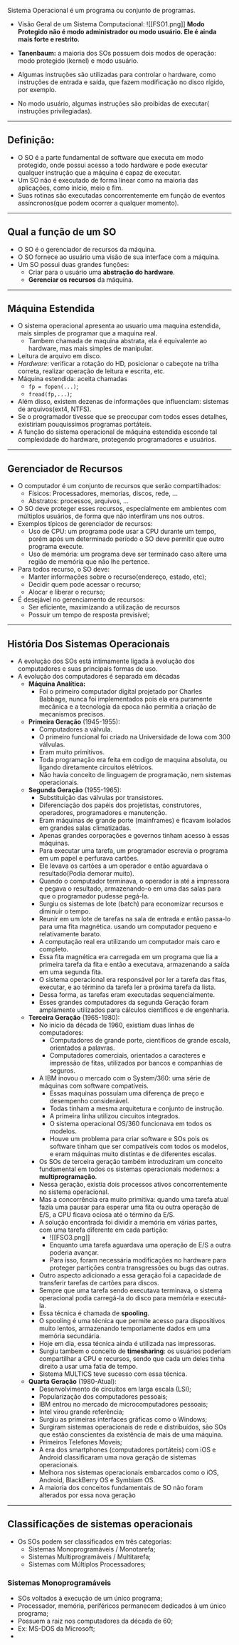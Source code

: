 Sistema Operacional é um programa ou conjunto de programas.
- Visão Geral de um Sistema Computacional:
![[FSO1.png]]
**Modo Protegido não é modo administrador ou modo usuário. Ele é ainda mais forte e restrito.**

- **Tanenbaum:** a maioria dos SOs possuem dois modos de operação: modo protegido (kernel) e modo usuário.
- Algumas instruções são utilizadas para controlar o hardware, como instruções de entrada e saída, que fazem modificação no disco rígido, por exemplo.
- No modo usuário, algumas instruções são proibidas de executar( instruções privilegiadas).
---
## Definição:

- O SO é a parte fundamental de software que executa em modo protegido, onde possui acesso a todo hardware e pode executar qualquer instrução que a máquina é capaz de executar.
- Um SO não é executado de forma linear como na maioria das aplicações, como início, meio e fim.
- Suas rotinas são executadas concorrentemente em função de eventos assíncronos(que podem ocorrer a qualquer momento).
---
## Qual a função de um SO

- O SO é o gerenciador de recursos da máquina.
- O SO fornece ao usuário uma visão de sua interface com a máquina.
- Um SO possui duas grandes funções: 
	- Criar para o usuário uma **abstração do hardware**.
	- **Gerenciar os recursos** da máquina.
---
## Máquina Estendida

- O sistema operacional apresenta ao usuario uma maquina estendida, mais simples de programar que a maquina real.
	- Tambem chamada de maquina abstrata, ela é equivalente ao hardware, mas mais simples de manipular.
- Leitura de arquivo em disco.
- *Hardware*: verificar a rotação do HD, posicionar o cabeçote na trilha correta, realizar operação de leitura e escrita, etc.
- Máquina estendida: aceita chamadas
	- `fp = fopen(...)`;
	- `fread(fp,...)`;
- Além disso, existem dezenas de informações que influenciam: sistemas de arquivos(ext4, NTFS).
- Se o programador tivesse que se preocupar com todos esses detalhes, existiriam pouquissimos programas portáteis.
- A função do sistema operacional de máquina estendida esconde tal complexidade do hardware, protegendo programadores e usuários.
---
## Gerenciador de Recursos

- O computador é um conjunto de recursos que serão compartilhados:
	- Físicos: Processadores, memorias, discos, rede, ...
	- Abstratos: processos, arquivos, ...
- O SO deve proteger esses recursos, especialmente em ambientes com múltiplos usuários, de forma que não interfiram uns nos outros.
- Exemplos típicos de gerenciador de recursos:
	- Uso de CPU: um programa pode usar a CPU durante um tempo, porém após um determinado período o SO deve permitir que outro programa execute.
	- Uso de memória: um programa deve ser terminado caso altere uma região de memória que não lhe pertence.
- Para todos recurso, o SO deve:
	- Manter informações sobre o recurso(endereço, estado, etc);
	- Decidir quem pode acessar o recurso;
	- Alocar e liberar o recurso;
- É desejável no gerenciamento de recursos:
	- Ser eficiente, maximizando a utilização de recursos
	- Possuir um tempo de resposta previsível;
---
## História Dos Sistemas Operacionais

- A evolução dos SOs está intimamente ligada à evolução dos computadores e suas principais formas de uso.
- A evolução dos computadores é separada em décadas
	- **Máquina Analítica:** 
		- Foi o primeiro computador digital projetado por Charles Babbage, nunca foi implementados pois ela era puramente mecânica e a tecnologia da epoca não permitia a criação de mecanismos precisos.
	- **Primeira Geração** (1945-1955): 
		- Computadores a válvula. 
		- O primeiro funcional foi criado na Universidade de Iowa com 300 válvulas. 
		- Eram muito primitivos. 
		- Toda programação era feita em codigo de maquina absoluta, ou ligando diretamente circuitos elétricos. 
		- Não havia conceito de linguagem de programação, nem sistemas operacionais.
	- **Segunda Geração** (1955-1965): 
		- Substituição das válvulas por transistores.
		- Diferenciação dos papéis dos projetistas, construtores, operadores, programadores e manutenção.
		- Eram máquinas de grande porte (mainframes) e ficavam isolados em grandes salas climatizadas.
		- Apenas grandes corporações e governos tinham acesso à essas máquinas.
		- Para executar uma tarefa, um programador escrevia o programa em um papel e perfurava cartões.
		- Ele levava os cartões a um operador e então aguardava o resultado(Podia demorar muito).
		- Quando o computador terminava, o operador ia até a impressora e pegava o resultado, armazenando-o em uma das salas para que o programador pudesse pegá-la.
		- Surgiu os sistemas de lote (batch) para economizar recursos e diminuir o tempo.
		- Reunir em um lote de tarefas na sala de entrada e então passa-lo para uma fita magnética. usando um computador pequeno e relativamente barato.
		- A computação real era utilizando um computador mais caro e completo.
		- Essa fita magnética era carregada em um programa que lia a primeira tarefa da fita e então a executava, armazenando a saída em uma segunda fita.
		- O sistema operacional era responsável por ler a tarefa das fitas, executar, e ao término da tarefa ler a próxima tarefa da lista.
		- Dessa forma, as tarefas eram executadas sequencialmente.
		- Esses grandes computadores da segunda Geração foram amplamente utilizados para cálculos científicos e de engenharia.
	- **Terceira Geração** (1965-1980):
		- No inicio da década de 1960, existiam duas linhas de computadores: 
			- Computadores de grande porte, científicos de grande escala, orientados a palavras.
			- Computadores comerciais, orientados a caracteres e impressão de fitas, utilizados por bancos e companhias de seguros.
		- A IBM inovou o mercado com o System/360: uma série de máquinas com software compatíveis.
			- Essas maquinas possuíam uma diferença de preço e desempenho considerável.
			- Todas tinham a mesma arquitetura e conjunto de instrução.
			- A primeira linha utilizou circuitos integrados.
			- O sistema operacional OS/360 funcionava em todos os modelos.
			- Houve um problema para criar software e SOs pois os software tinham que ser compatíveis com todos os modelos, e eram máquinas muito distintas e de diferentes escalas.
		- Os SOs de terceira geração também introduziram um conceito fundamental em todos os sistemas operacionais modernos: a **multiprogramação**.
		- Nessa geração, existia dois processos ativos concorrentemente no sistema operacional.
		- Mas a concorrência era muito primitiva: quando uma tarefa atual fazia uma pausar para esperar uma fita ou outra operação de E/S, a CPU ficava ociosa até o término da E/S.
		- A solução encontrada foi dividir a memória em várias partes, com uma tarefa diferente em cada partição:
			- ![[FSO3.png]]
			- Enquanto uma tarefa aguardava uma operação de E/S a outra poderia avançar.
			- Para isso, foram necessária modificações no hardware para proteger partições contra transgressões ou bugs das outras.
		- Outro aspecto adicionado a essa geração foi a capacidade de transferir tarefas de cartões para discos.
		- Sempre que uma tarefa sendo executava terminava, o sistema operacional podia carregá-la do disco para memória e executá-la.
		- Essa técnica é chamada de **spooling**.
		- O spooling é uma técnica que permite acesso para dispositivos muito lentos, armazenando temporiamente dados em uma memória secundária.
		- Hoje em dia, essa técnica ainda é utilizada nas impressoras.
		- Surgiu tambem o conceito de **timesharing**: os usuários poderiam compartilhar a CPU e recursos, sendo que cada um deles tinha direito a usar uma fatia de tempo.
		- Sistema MULTICS teve sucesso com essa técnica.
	- **Quarta Geração** (1980-Atual):
		- Desenvolvimento de circuitos em larga escala (LSI);
		- Popularização dos computadores pessoais;
		- IBM entrou no mercado de microcomputadores pessoais;
		- Intel virou grande referência;
		- Surgiu as primeiras interfaces gráficas como o Windows;
		- Surgiram sistemas operacionais de rede e distribuídos, são SOs que estão conscientes da existência de mais de uma máquina.
		- Primeiros Telefones Moveis;
		- A era dos smartphones (computadores portáteis) com iOS e Android classificaram uma nova geração de sistemas operacionais.
		- Melhora nos sistemas operacionais embarcados como o iOS, Android, BlackBerry OS e Symbiam OS.
		- A maioria dos conceitos fundamentais de SO não foram alterados por essa nova geração
---
## Classificações de sistemas operacionais

- Os SOs podem ser classificados em três categorias:
	- Sistemas Monoprogramáveis / Monotarefa;
	- Sistemas Multiprogramáveis / Multitarefa;
	- Sistemas com Múltiplos Processadores;

### Sistemas Monoprogramáveis

- SOs voltados à execução de um único programa;
- Processador, memória, periféricos permanecem dedicados à um único programa;
- Possuem a raiz nos computadores da década de 60;
- Ex: MS-DOS da Microsoft;
- 
